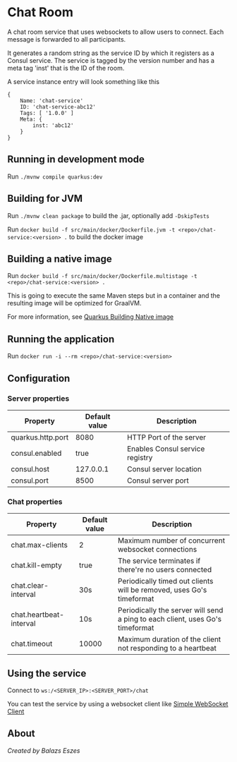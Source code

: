 # Chat Room

A chat room service that uses websockets to allow users to connect. Each message is forwarded to all participants.

It generates a random string as the service ID by which it registers as a Consul service. The service is tagged by the version number and has a meta tag 'inst' that is the ID of the room.

A service instance entry will look something like this

	{
		Name: 'chat-service'
		ID: 'chat-service-abc12'
		Tags: [ '1.0.0' ]
		Meta: {
			inst: 'abc12'
		}
	}

## Running in development mode

Run `./mvnw compile quarkus:dev`

## Building for JVM

Run `./mvnw clean package` to build the .jar, optionally add `-DskipTests`

Run `docker build -f src/main/docker/Dockerfile.jvm -t <repo>/chat-service:<version> .` to build the docker image

## Building a native image

Run `docker build -f src/main/docker/Dockerfile.multistage -t <repo>/chat-service:<version> .`

This is going to execute the same Maven steps but in a container and the resulting image will be optimized for GraalVM.

For more information, see [Quarkus Building Native image](https://quarkus.io/guides/building-native-image)

## Running the application

Run `docker run -i --rm <repo>/chat-service:<version>`

## Configuration

### Server properties

|Property |Default value |Description |
|---|---|---|
|quarkus.http.port |8080 |HTTP Port of the server |
|consul.enabled |true |Enables Consul service registry
|consul.host |127.0.0.1 |Consul server location |
|consul.port |8500 |Consul server port |

### Chat properties

|Property |Default value |Description |
|---|---|---|
|chat.max-clients |2 |Maximum number of concurrent websocket connections |
|chat.kill-empty |true | The service terminates if there're no users connected
|chat.clear-interval |30s |Periodically timed out clients will be removed, uses Go's timeformat |
|chat.heartbeat-interval |10s |Periodically the server will send a ping to each client, uses Go's timeformat |
|chat.timeout |10000 |Maximum duration of the client not responding to a heartbeat | 

## Using the service

Connect to `ws:/<SERVER_IP>:<SERVER_PORT>/chat`

You can test the service by using a websocket client like [Simple WebSocket Client](https://chrome.google.com/webstore/detail/simple-websocket-client/pfdhoblngboilpfeibdedpjgfnlcodoo)

## About



*Created by Balazs Eszes*